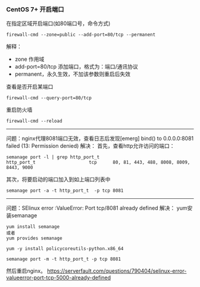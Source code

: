 ### CentOS 7+ 开启端口

在指定区域开启端口(如80端口号，命令方式)

```
firewall-cmd --zone=public --add-port=80/tcp --permanent
```

解释：

- zone 作用域
- add-port=80/tcp 添加端口，格式为：端口/通讯协议
- permanent，永久生效，不加该参数则重启后失效


查看是否开启某端口
```
firewall-cmd --query-port=80/tcp
```



重启防火墙

```
firewall-cmd --reload
```




---
问题：nginx代理8081端口无效，查看日志后发现[emerg] bind() to 0.0.0.0:8081 failed (13: Permission denied)
解决：
首先，查看http允许访问的端口：
```
semanage port -l | grep http_port_t
http_port_t                    tcp      80, 81, 443, 488, 8008, 8009, 8443, 9000
```
其次，将要启动的端口加入到如上端口列表中
```
semanage port -a -t http_port_t  -p tcp 8081
```
---
问题：SElinux error :ValueError: Port tcp/8081 already defined
解决：
yum安装semanage
```
yum install semanage
或者
yum provides semanage
```
```
yum -y install policycoreutils-python.x86_64
```

```
semanage port -m -t http_port_t -p tcp 8081
```
然后重启nginx。
https://serverfault.com/questions/790404/selinux-error-valueerror-port-tcp-5000-already-defined
